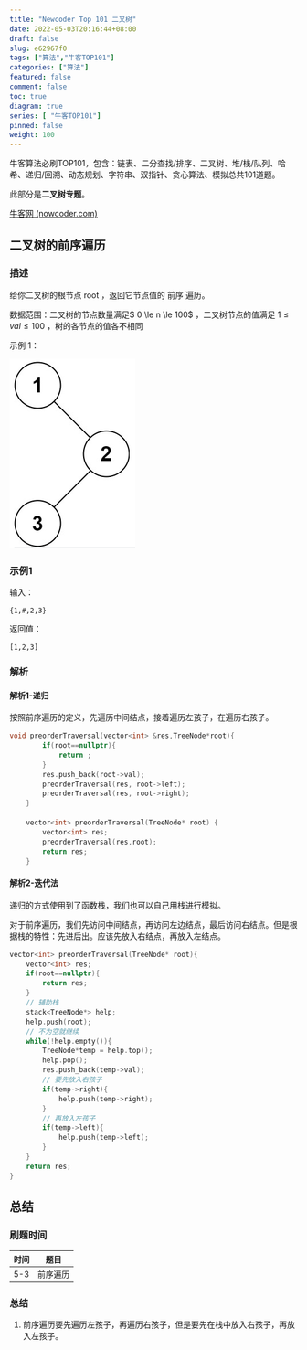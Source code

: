 ```yaml
---
title: "Newcoder Top 101 二叉树"
date: 2022-05-03T20:16:44+08:00
draft: false
slug: e62967f0
tags: ["算法","牛客TOP101"]
categories: ["算法"]
featured: false 
comment: false 
toc: true 
diagram: true 
series: [ "牛客TOP101"] 
pinned: false
weight: 100
---
```


牛客算法必刷TOP101，包含：链表、二分查找/排序、二叉树、堆/栈/队列、哈希、递归/回溯、动态规划、字符串、双指针、贪心算法、模拟总共101道题。

此部分是**二叉树专题**。

[牛客网 (nowcoder.com)](https://www.nowcoder.com/exam/oj?page=1&tab=算法篇&topicId=295)

<!--more-->

## 二叉树的前序遍历

### 描述

给你二叉树的根节点 root ，返回它节点值的 前序 遍历。

数据范围：二叉树的节点数量满足$ 0 \le n \le 100$ ，二叉树节点的值满足 $1 \le val \le 100$  ，树的各节点的值各不相同

示例 1：

![img](index/FE67E09E9BA5661A7AB9DF9638FB1FAC.png)

### 示例1

输入：

```
{1,#,2,3}
```

返回值：

```
[1,2,3]
```

### 解析

#### 解析1-递归

按照前序遍历的定义，先遍历中间结点，接着遍历左孩子，在遍历右孩子。

```c++
void preorderTraversal(vector<int> &res,TreeNode*root){
        if(root==nullptr){
            return ;
        }
        res.push_back(root->val);
        preorderTraversal(res, root->left);
        preorderTraversal(res, root->right);
    }
    
    vector<int> preorderTraversal(TreeNode* root) {
        vector<int> res;
        preorderTraversal(res,root);
        return res;
    }
```

#### 解析2-迭代法

递归的方式使用到了函数栈，我们也可以自己用栈进行模拟。

对于前序遍历，我们先访问中间结点，再访问左边结点，最后访问右结点。但是根据栈的特性：先进后出。应该先放入右结点，再放入左结点。

```c++
vector<int> preorderTraversal(TreeNode* root){
    vector<int> res;
    if(root==nullptr){
        return res;
    }
    // 辅助栈
    stack<TreeNode*> help;
    help.push(root);
    // 不为空就继续
    while(!help.empty()){
        TreeNode*temp = help.top();
        help.pop();
        res.push_back(temp->val);
        // 要先放入右孩子
        if(temp->right){
            help.push(temp->right);
        }
        // 再放入左孩子
        if(temp->left){
            help.push(temp->left);
        }
    }
    return res;
}
```

## 总结

### 刷题时间

| 时间 | 题目     |
| ---- | -------- |
| 5-3  | 前序遍历 |

### 总结

1. 前序遍历要先遍历左孩子，再遍历右孩子，但是要先在栈中放入右孩子，再放入左孩子。


